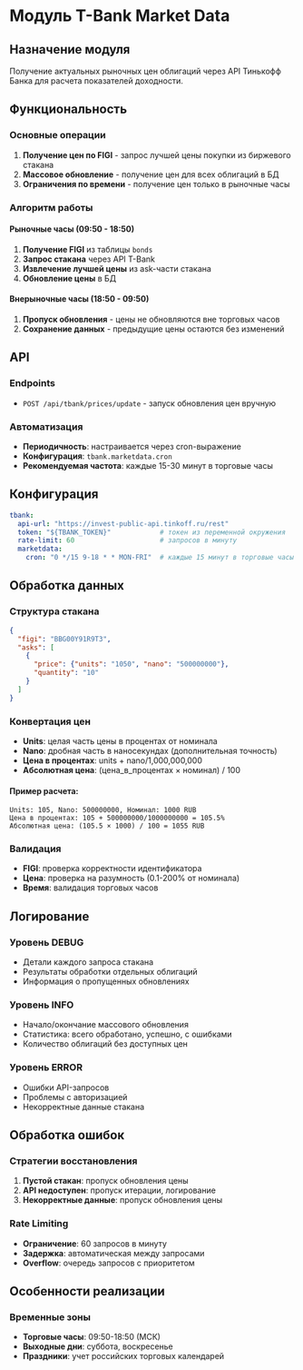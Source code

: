 # Модуль T-Bank Market Data

## Назначение модуля

Получение актуальных рыночных цен облигаций через API Тинькофф Банка для расчета показателей доходности.

## Функциональность

### Основные операции
1. **Получение цен по FIGI** - запрос лучшей цены покупки из биржевого стакана
2. **Массовое обновление** - получение цен для всех облигаций в БД
3. **Ограничения по времени** - получение цен только в рыночные часы

### Алгоритм работы

#### Рыночные часы (09:50 - 18:50)
1. **Получение FIGI** из таблицы `bonds`
2. **Запрос стакана** через API T-Bank
3. **Извлечение лучшей цены** из ask-части стакана
4. **Обновление цены** в БД

#### Внерыночные часы (18:50 - 09:50)
1. **Пропуск обновления** - цены не обновляются вне торговых часов
2. **Сохранение данных** - предыдущие цены остаются без изменений

## API

### Endpoints
- `POST /api/tbank/prices/update` - запуск обновления цен вручную

### Автоматизация
- **Периодичность**: настраивается через cron-выражение
- **Конфигурация**: `tbank.marketdata.cron`
- **Рекомендуемая частота**: каждые 15-30 минут в торговые часы

## Конфигурация

```yaml
tbank:
  api-url: "https://invest-public-api.tinkoff.ru/rest"
  token: "${TBANK_TOKEN}"            # токен из переменной окружения
  rate-limit: 60                     # запросов в минуту
  marketdata:
    cron: "0 */15 9-18 * * MON-FRI"  # каждые 15 минут в торговые часы
```

## Обработка данных

### Структура стакана
```json
{
  "figi": "BBG00Y91R9T3",
  "asks": [
    {
      "price": {"units": "1050", "nano": "500000000"},
      "quantity": "10"
    }
  ]
}
```

### Конвертация цен
- **Units**: целая часть цены в процентах от номинала
- **Nano**: дробная часть в наносекундах (дополнительная точность)
- **Цена в процентах**: units + nano/1,000,000,000
- **Абсолютная цена**: (цена_в_процентах × номинал) / 100

#### Пример расчета:
```
Units: 105, Nano: 500000000, Номинал: 1000 RUB
Цена в процентах: 105 + 500000000/1000000000 = 105.5%
Абсолютная цена: (105.5 × 1000) / 100 = 1055 RUB
```

### Валидация
- **FIGI**: проверка корректности идентификатора
- **Цена**: проверка на разумность (0.1-200% от номинала)
- **Время**: валидация торговых часов

## Логирование

### Уровень DEBUG
- Детали каждого запроса стакана
- Результаты обработки отдельных облигаций
- Информация о пропущенных обновлениях

### Уровень INFO
- Начало/окончание массового обновления
- Статистика: всего обработано, успешно, с ошибками
- Количество облигаций без доступных цен

### Уровень ERROR
- Ошибки API-запросов
- Проблемы с авторизацией
- Некорректные данные стакана

## Обработка ошибок

### Стратегии восстановления
1. **Пустой стакан**: пропуск обновления цены
2. **API недоступен**: пропуск итерации, логирование
3. **Некорректные данные**: пропуск обновления цены

### Rate Limiting
- **Ограничение**: 60 запросов в минуту
- **Задержка**: автоматическая между запросами
- **Overflow**: очередь запросов с приоритетом

## Особенности реализации

### Временные зоны
- **Торговые часы**: 09:50-18:50 (МСК)
- **Выходные дни**: суббота, воскресенье
- **Праздники**: учет российских торговых календарей
